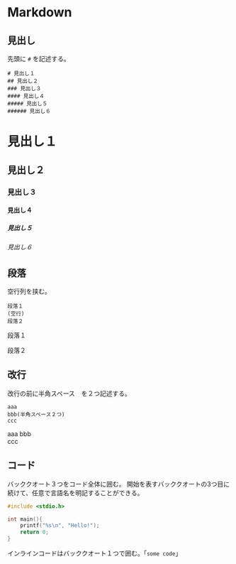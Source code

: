 # Markdown

## 見出し
先頭に `#` を記述する。

```
# 見出し１
## 見出し２
### 見出し３
#### 見出し４
##### 見出し５
###### 見出し６
```

# 見出し１
## 見出し２
### 見出し３
#### 見出し４
##### 見出し５
###### 見出し６

## 段落
空行列を挟む。

```
段落１
(空行)
段落２
```

段落１

段落２

## 改行
改行の前に半角スペース`  `を２つ記述する。

```
aaa
bbb(半角スペース２つ)
ccc
```

aaa
bbb  
ccc

## コード
バッククオート３つをコード全体に囲む。
開始を表すバッククオートの3つ目に続けて、任意で言語名を明記することができる。

```c
#include <stdio.h>

int main(){
	printf("%s\n", "Hello!");
	return 0;
}
```

インラインコードはバッククオート１つで囲む。「`some code`」